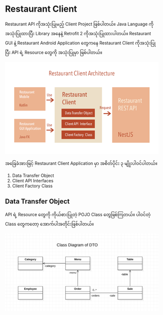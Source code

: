 # Restaurant Client

Restaurant API ကိုအသုံးပြုမည့် Client Project ဖြစ်ပါတယ်။ Java Language ကိုအသုံးပြုထားပြီး Library အနေနဲ့ Retrofit 2 ကိုအသုံးပြုထားပါတယ်။ Restaurant GUI နဲ့ Restaurant Android Application တွေကနေ Restaurant Client ကိုအသုံးပြုပြီး API ရဲ့ Resource တွေကို အသုံးပြုမှာ ဖြစ်ပါတယ်။

![Restaurant Client Architecture](/images/client-arch.png)

အခြေခံအားဖြင့် Restaurant Client Application မှာ အစိတ်ပိုင်း ၃ မျိုုးပါဝင်ပါတယ်။ 
1. Data Transfer Object
2. Client API Interfaces
3. Client Factory Class

## Data Transfer Object

API ရဲ့ Resource တွေကို ကိုယ်စားပြုတဲ့ POJO Class တွေဖြစ်ကြတယ်။ ပါဝင်တဲ့ Class တွေကတော့ အောက်ပါအတိုင်းဖြစ်ပါတယ်။

![DTO Class Diagram](/images/dto-class-relation.png)
